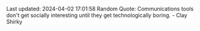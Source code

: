 Last updated: 2024-04-02 17:01:58
Random Quote: Communications tools don't get socially interesting until they get technologically boring. - Clay Shirky